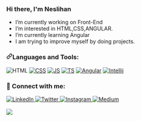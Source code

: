 ### Hi there, I'm Neslihan 


- I’m currently working on Front-End
- I’m interested in HTML,CSS,ANGULAR.  
- I’m currently learning Angular
- I am trying to improve myself by doing projects.

<h3 dir="auto"><a id="user-content-languages-and-tools" class="anchor" aria-hidden="true" href="#languages-and-tools"><svg class="octicon octicon-link" viewBox="0 0 16 16" version="1.1" width="16" height="16" aria-hidden="true"><path fill-rule="evenodd" d="M7.775 3.275a.75.75 0 001.06 1.06l1.25-1.25a2 2 0 112.83 2.83l-2.5 2.5a2 2 0 01-2.83 0 .75.75 0 00-1.06 1.06 3.5 3.5 0 004.95 0l2.5-2.5a3.5 3.5 0 00-4.95-4.95l-1.25 1.25zm-4.69 9.64a2 2 0 010-2.83l2.5-2.5a2 2 0 012.83 0 .75.75 0 001.06-1.06 3.5 3.5 0 00-4.95 0l-2.5 2.5a3.5 3.5 0 004.95 4.95l1.25-1.25a.75.75 0 00-1.06-1.06l-1.25 1.25a2 2 0 01-2.83 0z"></path></svg></a>Languages and Tools:</h3>

<img src="https://camo.githubusercontent.com/103440c07d61dcd43adaf6508794f08def2e84f682b961c9bafedd31c8ed3d4f/68747470733a2f2f696d672e736869656c64732e696f2f62616467652f2d48544d4c2d3035313232413f7374796c653d666f722d7468652d6261646765266c6f676f3d48544d4c35266c6f676f436f6c6f723d453334463236" alt="HTML" data-canonical-src="https://img.shields.io/badge/-HTML-05122A?style=for-the-badge&amp;logo=HTML5&amp;logoColor=E34F26" style="max-width: 100%;"> <a target="_blank" rel="noopener noreferrer" href="https://camo.githubusercontent.com/b2e0e38ce4a6d350dc009cadf8fdaf165b1c508779b78cd1b638fc6a000554b2/68747470733a2f2f696d672e736869656c64732e696f2f62616467652f2d4353532d3035313232413f7374796c653d666f722d7468652d6261646765266c6f676f3d43535333266c6f676f436f6c6f723d323638464339"><img src="https://camo.githubusercontent.com/b2e0e38ce4a6d350dc009cadf8fdaf165b1c508779b78cd1b638fc6a000554b2/68747470733a2f2f696d672e736869656c64732e696f2f62616467652f2d4353532d3035313232413f7374796c653d666f722d7468652d6261646765266c6f676f3d43535333266c6f676f436f6c6f723d323638464339" alt="CSS" data-canonical-src="https://img.shields.io/badge/-CSS-05122A?style=for-the-badge&amp;logo=CSS3&amp;logoColor=268FC9" style="max-width: 100%;"></a> <a target="_blank" rel="noopener noreferrer" href="https://camo.githubusercontent.com/4a011b089314dbc7e1df54805d3c035685e57dc9cb686763c45dcce482b94b52/68747470733a2f2f696d672e736869656c64732e696f2f62616467652f2d4a6176617363726970742d3035313232413f7374796c653d666f722d7468652d6261646765266c6f676f3d6a617661736372697074"><img src="https://camo.githubusercontent.com/4a011b089314dbc7e1df54805d3c035685e57dc9cb686763c45dcce482b94b52/68747470733a2f2f696d672e736869656c64732e696f2f62616467652f2d4a6176617363726970742d3035313232413f7374796c653d666f722d7468652d6261646765266c6f676f3d6a617661736372697074" alt="JS" data-canonical-src="https://img.shields.io/badge/-Javascript-05122A?style=for-the-badge&amp;logo=javascript" style="max-width: 100%;"></a> <a target="_blank" rel="noopener noreferrer" href="https://camo.githubusercontent.com/d6c3af8db3e21d0efb064497a1491dc5754e0d9bba51cda855890307b84482b3/68747470733a2f2f696d672e736869656c64732e696f2f62616467652f547970655363726970742d3035313232413f7374796c653d666f722d7468652d6261646765266c6f676f3d74797065736372697074"><img src="https://camo.githubusercontent.com/d6c3af8db3e21d0efb064497a1491dc5754e0d9bba51cda855890307b84482b3/68747470733a2f2f696d672e736869656c64732e696f2f62616467652f547970655363726970742d3035313232413f7374796c653d666f722d7468652d6261646765266c6f676f3d74797065736372697074" alt="TS" data-canonical-src="https://img.shields.io/badge/TypeScript-05122A?style=for-the-badge&amp;logo=typescript" style="max-width: 100%;"></a> <a target="_blank" rel="noopener noreferrer" href="https://camo.githubusercontent.com/dccc429500567026199830d65e3d5db37e4aa19bf6da70ea30af0595adb66d4e/68747470733a2f2f696d672e736869656c64732e696f2f62616467652f2d416e67756c61722d3035313232413f7374796c653d666f722d7468652d6261646765266c6f676f3d616e67756c6172266c6f676f436f6c6f723d424430303245"><img src="https://camo.githubusercontent.com/dccc429500567026199830d65e3d5db37e4aa19bf6da70ea30af0595adb66d4e/68747470733a2f2f696d672e736869656c64732e696f2f62616467652f2d416e67756c61722d3035313232413f7374796c653d666f722d7468652d6261646765266c6f676f3d616e67756c6172266c6f676f436f6c6f723d424430303245" alt="Angular" data-canonical-src="https://img.shields.io/badge/-Angular-05122A?style=for-the-badge&amp;logo=angular&amp;logoColor=BD002E" style="max-width: 100%;"></a> <a target="_blank" rel="noopener noreferrer" href="https://camo.githubusercontent.com/d29ee11a205d8cda3f11dc7a25ddd5fd0d08c786df8b98d575f595a0684fcae8/68747470733a2f2f696d672e736869656c64732e696f2f62616467652f2d496e74656c6c696a2d3035313232413f7374796c653d666f722d7468652d6261646765266c6f676f3d696e74656c6c696a2d69646561266c6f676f436f6c6f723d434633423732"><img src="https://camo.githubusercontent.com/d29ee11a205d8cda3f11dc7a25ddd5fd0d08c786df8b98d575f595a0684fcae8/68747470733a2f2f696d672e736869656c64732e696f2f62616467652f2d496e74656c6c696a2d3035313232413f7374796c653d666f722d7468652d6261646765266c6f676f3d696e74656c6c696a2d69646561266c6f676f436f6c6f723d434633423732" alt="Intellij" data-canonical-src="https://img.shields.io/badge/-Intellij-05122A?style=for-the-badge&amp;logo=intellij-idea&amp;logoColor=CF3B72" style="max-width: 100%;"></a> 

### 📩 Connect with me:

 <a href="https://www.linkedin.com/in/neslihan-atasever-287952211/" rel="nofollow">
    <img src="https://camo.githubusercontent.com/d172f6a369d02965f3da49c760be13075d88c292531a454ff34a64f79fcb0e64/68747470733a2f2f696d672e736869656c64732e696f2f62616467652f6c696e6b6564696e2d2532333030373742352e7376673f267374796c653d666f722d7468652d6261646765266c6f676f3d6c696e6b6564696e266c6f676f436f6c6f723d776869746526636f6c6f723d303731413243" alt="LinkedIn" data-canonical-src="https://img.shields.io/badge/linkedin-%230077B5.svg?&amp;style=for-the-badge&amp;logo=linkedin&amp;logoColor=white&amp;color=071A2C" style="max-width: 100%;">
  </a>
 <a href="https://twitter.com/nslhnatasvr" rel="nofollow">
    <img src="https://camo.githubusercontent.com/27771a4aa7fe3d002a2da9bb569b957a1ffd2596d33f5f9f096873fa3afc0364/68747470733a2f2f696d672e736869656c64732e696f2f62616467652f747769747465722d2532333144413146322e7376673f267374796c653d666f722d7468652d6261646765266c6f676f3d74776974746572266c6f676f436f6c6f723d776869746526636f6c6f723d303731413243" alt="Twitter" data-canonical-src="https://img.shields.io/badge/twitter-%231DA1F2.svg?&amp;style=for-the-badge&amp;logo=twitter&amp;logoColor=white&amp;color=071A2C" style="max-width: 100%;">
  </a>
  <a href="https://instagram.com/nslhnatasvr" rel="nofollow">
    <img src="https://camo.githubusercontent.com/6f972f654ee28881f3224ce5431acc16918b7bedf3b392a0cdde216fca31db2c/68747470733a2f2f696d672e736869656c64732e696f2f62616467652f696e7374616772616d2d2532334534343035462e7376673f267374796c653d666f722d7468652d6261646765266c6f676f3d696e7374616772616d266c6f676f436f6c6f723d776869746526636f6c6f723d303731413243" alt="Instagram" data-canonical-src="https://img.shields.io/badge/instagram-%23E4405F.svg?&amp;style=for-the-badge&amp;logo=instagram&amp;logoColor=white&amp;color=071A2C" style="max-width: 100%;">
  </a>
  <a href="https://medium.com/@nslhnatasvrrrr" rel="nofollow">
    <img src="https://camo.githubusercontent.com/070fd09f8ffd360ff40e6c2112efb52e6285d65c87d3707e377a9f59f61bcd33/68747470733a2f2f696d672e736869656c64732e696f2f62616467652f6d656469756d2d2532333132313030452e7376673f267374796c653d666f722d7468652d6261646765266c6f676f3d6d656469756d266c6f676f436f6c6f723d776869746526636f6c6f723d303731413243" alt="Medium" data-canonical-src="https://img.shields.io/badge/medium-%2312100E.svg?&amp;style=for-the-badge&amp;logo=medium&amp;logoColor=white&amp;color=071A2C" style="max-width: 100%;">
  </a>
<br>
<br>
<img src="https://i.pinimg.com/564x/3f/66/9a/3f669ad35342b71f07db2daa0c4ae7c5.jpg" width="auto">
